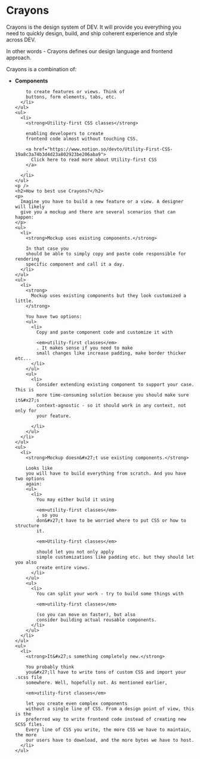 <h1>Crayons</h1>
    <p>
      Crayons is the design system of DEV. It will provide you everything you
      need to quickly design, build, and ship coherent experience and style
      across DEV.
    </p>
    <p>
      In other words - Crayons defines our design language and frontend
      approach.
    </p>
    <p>Crayons is a combination of:</p>
    <ul>
      <li>
        <strong>Components</strong>

        to create features or views. Think of
        buttons, form elements, tabs, etc.
      </li>
    </ul>
    <ul>
      <li>
        <strong>Utility-first CSS classes</strong>

        enabling developers to create
        frontend code almost without touching CSS.

        <a href="https://www.notion.so/devto/Utility-First-CSS-19a8c3a74b3d4d23a802923be206aba9">
          Click here to read more about Utility-first CSS
        </a>
        .
      </li>
    </ul>
    <p />
    <h2>How to best use Crayons?</h2>
    <p>
      Imagine you have to build a new feature or a view. A designer will likely
      give you a mockup and there are several scenarios that can happen:
    </p>
    <ul>
      <li>
        <strong>Mockup uses existing components.</strong>

        In that case you
        should be able to simply copy and paste code responsible for rendering
        specific component and call it a day.
      </li>
    </ul>
    <ul>
      <li>
        <strong>
          Mockup uses existing components but they look customized a little.
        </strong>

        You have two options:
        <ul>
          <li>
            Copy and paste component code and customize it with

            <em>utility-first classes</em>
            . It makes sense if you need to make
            small changes like increase padding, make border thicker etc...
          </li>
        </ul>
        <ul>
          <li>
            Consider extending existing component to support your case. This is
            more time-consuming solution because you should make sure it&#x27;s
            context-agnostic - so it should work in any context, not only for
            your feature.

          </li>
        </ul>
      </li>
    </ul>
    <ul>
      <li>
        <strong>Mockup doesn&#x27;t use existing components.</strong>

        Looks like
        you will have to build everything from scratch. And you have two options
        again:
        <ul>
          <li>
            You may either build it using

            <em>utility-first classes</em>
            , so you
            don&#x27;t have to be worried where to put CSS or how to structure
            it.

            <em>Utility-first classes</em>

            should let you not only apply
            simple customizations like padding etc. but they should let you also
            create entire views.
          </li>
        </ul>
        <ul>
          <li>
            You can split your work - try to build some things with

            <em>utility-first classes</em>

            (so you can move on faster), but also
            consider building actual reusable components.
          </li>
        </ul>
      </li>
    </ul>
    <ul>
      <li>
        <strong>It&#x27;s something completely new.</strong>

        You probably think
        you&#x27;ll have to write tons of custom CSS and import your .scss file
        somewhere. Well, hopefully not. As mentioned earlier,

        <em>utility-first classes</em>

        let you create even complex components
        without a single line of CSS. From a design point of view, this is the
        preferred way to write frontend code instead of creating new SCSS files.
        Every line of CSS you write, the more CSS we have to maintain, the more
        our users have to download, and the more bytes we have to host.
      </li>
    </ul>
